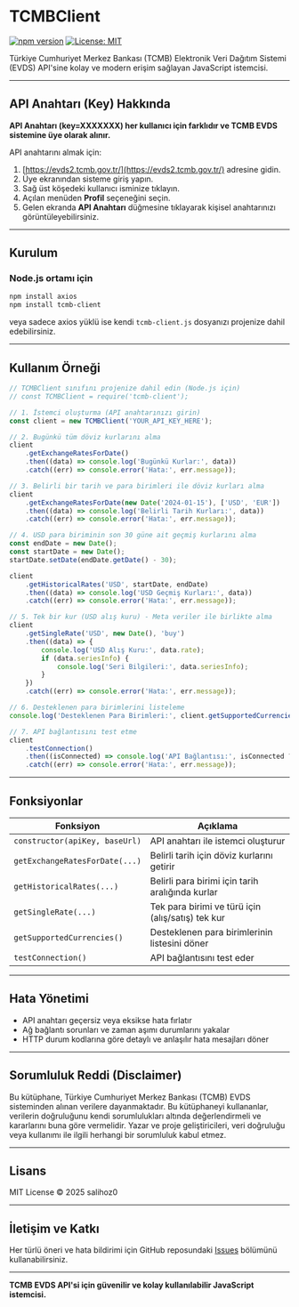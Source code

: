 # TCMBClient

[![npm version](https://img.shields.io/npm/v/tcmb-client?color=blue&style=flat-square)](https://www.npmjs.com/package/tcmb-client)
[![License: MIT](https://img.shields.io/badge/License-MIT-green.svg?style=flat-square)](LICENSE)

Türkiye Cumhuriyet Merkez Bankası (TCMB) Elektronik Veri Dağıtım Sistemi (EVDS) API'sine kolay ve modern erişim sağlayan JavaScript istemcisi.

---

## API Anahtarı (Key) Hakkında

**API Anahtarı (key=XXXXXXX) her kullanıcı için farklıdır ve TCMB EVDS sistemine üye olarak alınır.**

API anahtarını almak için:

1. [https://evds2.tcmb.gov.tr/](https://evds2.tcmb.gov.tr/) adresine gidin.
2. Üye ekranından sisteme giriş yapın.
3. Sağ üst köşedeki kullanıcı isminize tıklayın.
4. Açılan menüden **Profil** seçeneğini seçin.
5. Gelen ekranda **API Anahtarı** düğmesine tıklayarak kişisel anahtarınızı görüntüleyebilirsiniz.

---

## Kurulum

### Node.js ortamı için

```bash
npm install axios
npm install tcmb-client
```

veya sadece axios yüklü ise kendi `tcmb-client.js` dosyanızı projenize dahil edebilirsiniz.

---

## Kullanım Örneği

```js
// TCMBClient sınıfını projenize dahil edin (Node.js için)
// const TCMBClient = require('tcmb-client');

// 1. İstemci oluşturma (API anahtarınızı girin)
const client = new TCMBClient('YOUR_API_KEY_HERE');

// 2. Bugünkü tüm döviz kurlarını alma
client
    .getExchangeRatesForDate()
    .then((data) => console.log('Bugünkü Kurlar:', data))
    .catch((err) => console.error('Hata:', err.message));

// 3. Belirli bir tarih ve para birimleri ile döviz kurları alma
client
    .getExchangeRatesForDate(new Date('2024-01-15'), ['USD', 'EUR'])
    .then((data) => console.log('Belirli Tarih Kurları:', data))
    .catch((err) => console.error('Hata:', err.message));

// 4. USD para biriminin son 30 güne ait geçmiş kurlarını alma
const endDate = new Date();
const startDate = new Date();
startDate.setDate(endDate.getDate() - 30);

client
    .getHistoricalRates('USD', startDate, endDate)
    .then((data) => console.log('USD Geçmiş Kurları:', data))
    .catch((err) => console.error('Hata:', err.message));

// 5. Tek bir kur (USD alış kuru) - Meta veriler ile birlikte alma
client
    .getSingleRate('USD', new Date(), 'buy')
    .then((data) => {
        console.log('USD Alış Kuru:', data.rate);
        if (data.seriesInfo) {
            console.log('Seri Bilgileri:', data.seriesInfo);
        }
    })
    .catch((err) => console.error('Hata:', err.message));

// 6. Desteklenen para birimlerini listeleme
console.log('Desteklenen Para Birimleri:', client.getSupportedCurrencies());

// 7. API bağlantısını test etme
client
    .testConnection()
    .then((isConnected) => console.log('API Bağlantısı:', isConnected ? 'Başarılı' : 'Başarısız'))
    .catch((err) => console.error('Hata:', err.message));
```

---

## Fonksiyonlar

| Fonksiyon                      | Açıklama                                          |
| ------------------------------ | ------------------------------------------------- |
| `constructor(apiKey, baseUrl)` | API anahtarı ile istemci oluşturur                |
| `getExchangeRatesForDate(...)` | Belirli tarih için döviz kurlarını getirir        |
| `getHistoricalRates(...)`      | Belirli para birimi için tarih aralığında kurlar  |
| `getSingleRate(...)`           | Tek para birimi ve türü için (alış/satış) tek kur |
| `getSupportedCurrencies()`     | Desteklenen para birimlerinin listesini döner     |
| `testConnection()`             | API bağlantısını test eder                        |

---

## Hata Yönetimi

-   API anahtarı geçersiz veya eksikse hata fırlatır
-   Ağ bağlantı sorunları ve zaman aşımı durumlarını yakalar
-   HTTP durum kodlarına göre detaylı ve anlaşılır hata mesajları döner

---

## Sorumluluk Reddi (Disclaimer)

Bu kütüphane, Türkiye Cumhuriyet Merkez Bankası (TCMB) EVDS sisteminden alınan verilere dayanmaktadır. Bu kütüphaneyi kullananlar, verilerin doğruluğunu kendi sorumlulukları altında değerlendirmeli ve kararlarını buna göre vermelidir. Yazar ve proje geliştiricileri, veri doğruluğu veya kullanımı ile ilgili herhangi bir sorumluluk kabul etmez.

---

## Lisans

MIT License © 2025 salihoz0

---

## İletişim ve Katkı

Her türlü öneri ve hata bildirimi için GitHub reposundaki [Issues](https://github.com/salihoz0/tcmb-client/issues) bölümünü kullanabilirsiniz.

---

**TCMB EVDS API'si için güvenilir ve kolay kullanılabilir JavaScript istemcisi.**
